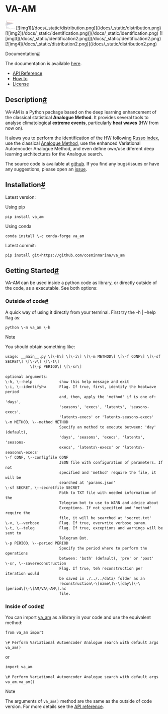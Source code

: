 # VA-AM

<img src="/docs/_static/distribution.png" width="30" />
[![img1](/docs/_static/distribution.png)](/docs/_static/distribution.png) [![img2](/docs/_static/identification.png)](/docs/_static/identification.png) [![img3](/docs/_static/identification2.png)](/docs/_static/identification2.png) [![img4](/docs/_static/distribution2.png)](/docs/_static/distribution2.png)


Documentation[#](#documentation "Permalink to this heading")

The documentation is available [here](https://va-am.readthedocs.io/).

- [API Reference](https://va-am.readthedocs.io/en/latest/modules.html)
- [How to](https://va-am.readthedocs.io/en/latest/how_to.html)
- [License](https://va-am.readthedocs.io/en/latest/license.html)


Description[#](#description "Permalink to this heading")
--------------------------------------------------------

VA-AM is a Python package based on the deep learning enhancement of the classical statistical **Analogue Method**. It provides several tools to analyse climatological **extreme events**, particularly **heat waves** (HW from now on).

It alows you to perform the identification of the HW following [Russo index](https://iopscience.iop.org/article/10.1088/1748-9326/10/12/124003), use the classical [Analogue Method](https://journals.ametsoc.org/view/journals/clim/12/8/1520-0442_1999_012_2474_tamaas_2.0.co_2.xml), use the enhanced Variational Autoencoder Analogue Method, and even define own/use diferent deep learning architectures for the Analogue search.

The source code is available at [github](https://github.com/cosminmarina/va_am). If you find any bugs/issues or have any suggestions, please open an [issue](hhttps://github.com/cosminmarina/va_am/issues).


Installation[#](#installation "Permalink to this heading")
----------------------------------------------------------

Latest version:

Using pip

```
pip install va_am
```

Using conda

```
conda install \-c conda-forge va_am
```

Latest commit:

```
pip install git+https://github.com/cosminmarina/va_am
```

Getting Started[#](#getting-started "Permalink to this heading")
----------------------------------------------------------------

VA-AM can be used inside a python code as library, or directly outside of the code, as a executable. See both options:

### Outside of code[#](#outside-of-code "Permalink to this heading")

A quick way of using it directly from your terminal. First try the -h | –help flag as:

```
python \-m va_am \-h
```

Note

You should obtain something like: 

```
usage: __main__.py \[\-h\] \[\-i\] \[\-m METHOD\] \[\-f CONF\] \[\-sf SECRET\] \[\-v\] \[\-t\]
           \[\-p PERIOD\] \[\-sr\]

optional arguments:
\-h, \--help            show this help message and exit
\-i, \--identifyhw      Flag. If true, first, identify the heatwave period
                        and, then, apply the 'method' if is one of: 'days',
                        'seasons', 'execs', 'latents', 'seasons-execs',
                        'latents-execs' or 'latents-seasons-execs'
\-m METHOD, \--method METHOD
                        Specify an method to execute between: 'day' (default),
                        'days', 'seasons', 'execs', 'latents', 'seasons-
                        execs', 'latents\-execs' or 'latents\-seasons\-execs'
\-f CONF, \--configfile CONF
                        JSON file with configuration of parameters. If not
                        specified and 'method' require the file, it will be
                        searched at 'params.json'
\-sf SECRET, \--secretfile SECRET
                        Path to TXT file with needed information of the
                        Telegram bot to use to WARN and advice about
                        Exceptions. If not specified and 'method' require the
                        file, it will be searched at 'secret.txt'
\-v, \--verbose         Flag. If true, overwrite verbose param.
\-t, \--teleg           Flag. If true, exceptions and warnings will be sent to
                        Telegram Bot.
\-p PERIOD, \--period PERIOD
                        Specify the period where to perform the operations
                        between: 'both' (default), 'pre' or 'post'
\-sr, \--savereconstruction
                        Flag. If true, teh reconstruction per iteration would
                        be saved in ./../../data/ folder as an
                        reconstruction\-\[name\]\-\[day\]\-\[period\]\-\[AM/VA\-AM\].nc
                        file.
```

### Inside of code[#](#inside-of-code "Permalink to this heading")

You can import [va_am](https://va-am.readthedocs.io/en/latest/va_am.html) as a library in your code and use the equivalent method:

```
from va_am import

\# Perform Variational Autoencoder Analogue search with default args
va_am()
```

or

```
import va_am

\# Perform Variational Autoencoder Analogue search with default args
va_am.va_am()
```

Note

The arguments of `va_am()` method are the same as the outside of code version. For more details see the [API reference](https://va-am.readthedocs.io/en/latest/va_am.html).